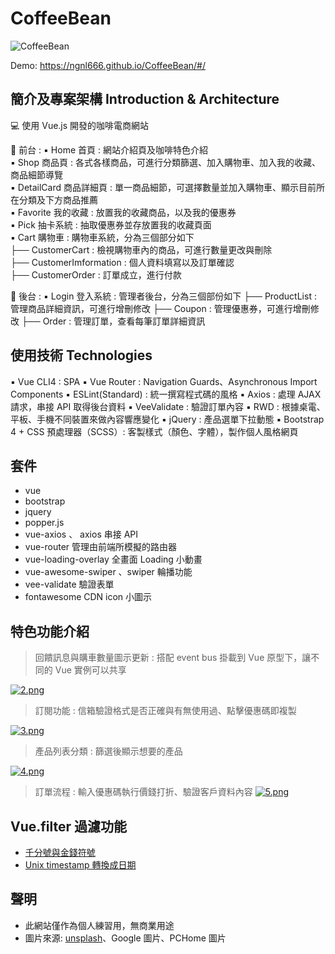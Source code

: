# CoffeeBean

![CoffeeBean](https://drive.google.com/file/d/1L_o7avH0fUe1sRN5dGfhz2JGnSEvE1gn/view?usp=sharing)

Demo: https://ngnl666.github.io/CoffeeBean/#/

## 簡介及專案架構 Introduction & Architecture

💻 使用 Vue.js 開發的咖啡電商網站

📍 前台 :
▪️ Home 首頁 : 網站介紹頁及咖啡特色介紹  
▪️ Shop 商品頁 : 各式各樣商品，可進行分類篩選、加入購物車、加入我的收藏、商品細節導覽  
▪️ DetailCard 商品詳細頁 : 單一商品細節，可選擇數量並加入購物車、顯示目前所在分類及下方商品推薦  
▪️ Favorite 我的收藏 : 放置我的收藏商品，以及我的優惠券  
▪️ Pick 抽卡系統 : 抽取優惠券並存放置我的收藏頁面  
▪️ Cart 購物車 : 購物車系統，分為三個部分如下  
├── CustomerCart : 檢視購物車內的商品，可進行數量更改與刪除  
├── CustomerImformation : 個人資料填寫以及訂單確認  
├── CustomerOrder : 訂單成立，進行付款  

📍 後台 :
▪️ Login 登入系統 : 管理者後台，分為三個部份如下
├── ProductList : 管理商品詳細資訊，可進行增刪修改
├── Coupon : 管理優惠券，可進行增刪修改
├── Order : 管理訂單，查看每筆訂單詳細資訊

## 使用技術 Technologies

▪️ Vue CLI4 : SPA
▪️ Vue Router : Navigation Guards、Asynchronous Import Components
▪️ ESLint(Standard) : 統一撰寫程式碼的風格
▪️ Axios : 處理 AJAX 請求，串接 API 取得後台資料
▪️ VeeValidate : 驗證訂單內容
▪️ RWD : 根據桌電、平板、手機不同裝置來做內容響應變化
▪️ jQuery : 產品選單下拉動態
▪️ Bootstrap 4 + CSS 預處理器（SCSS）: 客製樣式（顏色、字體），製作個人風格網頁

## 套件

- vue
- bootstrap
- jquery
- popper.js
- vue-axios 、 axios 串接 API
- vue-router 管理由前端所模擬的路由器
- vue-loading-overlay 全畫面 Loading 小動畫
- vue-awesome-swiper 、swiper 輪播功能
- vee-validate 驗證表單
- fontawesome CDN icon 小圖示

## 特色功能介紹

> 回饋訊息與購車數量圖示更新 : 搭配 event bus 掛載到 Vue 原型下，讓不同的 Vue 實例可以共享

[![2.png](https://i.postimg.cc/X7rDzj9r/2.png)](https://postimg.cc/ZChc9h7m)

> 訂閱功能 : 信箱驗證格式是否正確與有無使用過、點擊優惠碼即複製

[![3.png](https://i.postimg.cc/TP671nFb/3.png)](https://postimg.cc/qN1XZ6kB)

> 產品列表分類 : 篩選後顯示想要的產品

[![4.png](https://i.postimg.cc/Z53sJw7Z/4.png)](https://postimg.cc/18mrHr1Y)

> 訂單流程 : 輸入優惠碼執行價錢打折、驗證客戶資料內容
> [![5.png](https://i.postimg.cc/yY2rqMTv/5.png)](https://postimg.cc/sv9J70qh)

## Vue.filter 過濾功能

- [千分號與金錢符號](https://github.com/Skyice-Chiang/blanco-coffee/blob/master/src/filters/currency.js)
- [Unix timestamp 轉換成日期](https://github.com/Skyice-Chiang/blanco-coffee/blob/master/src/filters/date.js)

## 聲明

- 此網站僅作為個人練習用，無商業用途
- 圖片來源: [unsplash](https://unsplash.com/)、Google 圖片、PCHome 圖片
